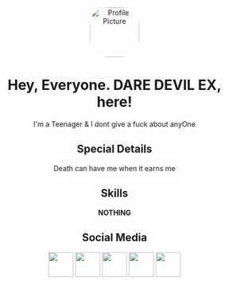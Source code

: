 <div align="center">

<img src="https://github.com/dare-devil-ex/dare-devil-ex/assets/165525332/d5f0c12c-57e3-41f4-b90a-eec590df473d" alt="Profile Picture" style="width: 100px; height: 100px; border-radius: 35px;">

# Hey, Everyone. DARE DEVIL EX, here!

I'm a Teenager & I dont give a fuck about anyOne


## Special Details

Death can have me when it earns me

## Skills
 **NOTHING**

## Social Media
<a href="https://instagram.com/dare_devil_ex"><img src="https://github.com/dare-devil-ex/dare-devil-ex/assets/165525332/9f9bea29-36be-4c35-87b0-3edda9c23405" width="50" height="50"></a>
<a href="https://t.me/dare_devil_ex"><img src="https://github.com/dare-devil-ex/dare-devil-ex/assets/165525332/32c826c6-bd44-433d-a1b8-0dc856ebe1d9" width="50" height="50"></a>
<a href="https://www.reddit.com/u/dare_devil_ex"><img src="https://github.com/dare-devil-ex/dare-devil-ex/assets/165525332/29ccdce5-86d0-49d7-8a9a-6fe03f94ab35" width="50" height="50"></a>
<a href="https://x.com/dare_devil_ex"><img src="https://github.com/dare-devil-ex/dare-devil-ex/assets/165525332/7407c79f-4fc8-4e48-94a7-e063d8c63475" width="50" height="50"></a>
<a href="https://facebook.com/dare.devil.ex"><img src="https://github.com/dare-devil-ex/dare-devil-ex/assets/165525332/af932795-73df-4686-89a6-f6e0ce0c09fc" width="50" height="50"></a>
</div>
